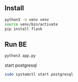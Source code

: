 ## Install

```bash
python3 -m venv venv
source venv/bin/activate
pip install flask
```

## Run BE

```bash
python3 app.py
```

start postgresql

```bash
sudo systemctl start postgresql
```
